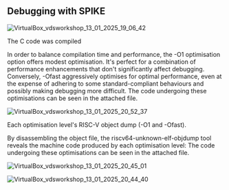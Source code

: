 ## Debugging with SPIKE

![VirtualBox_vdsworkshop_13_01_2025_19_06_42](https://github.com/user-attachments/assets/cbd9a387-1df4-40c2-aa91-e320ec984e4e)

The C code was compiled

In order to balance compilation time and performance, the -O1 optimisation option offers modest optimisation. It's perfect for a combination of performance enhancements that don't significantly affect debugging. Conversely, -Ofast aggressively optimises for optimal performance, even at the expense of adhering to some standard-compliant behaviours and possibly making debugging more difficult.
The code undergoing these optimisations can be seen in the attached file.

![VirtualBox_vdsworkshop_13_01_2025_20_52_37](https://github.com/user-attachments/assets/dd1b5a49-59ba-4201-b9de-1f3920afdd64)

Each optimisation level's RISC-V object dump (-O1 and -Ofast).

By disassembling the object file, the riscv64-unknown-elf-objdump tool reveals the machine code produced by each optimisation level:
The code undergoing these optimisations can be seen in the attached file.

![VirtualBox_vdsworkshop_13_01_2025_20_45_01](https://github.com/user-attachments/assets/0a9328fe-86de-4102-adf0-a6120fb4bfdf)

![VirtualBox_vdsworkshop_13_01_2025_20_44_40](https://github.com/user-attachments/assets/f4baee36-9df7-4291-91d4-aa6b0540f90a)

